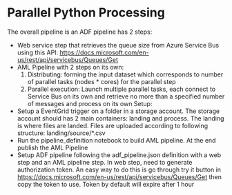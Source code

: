 # Parallel Python Processing

The overall pipeline is an ADF pipeline has 2 steps:
- Web service step that retrieves the queue size from Azure Service Bus using this API: https://docs.microsoft.com/en-us/rest/api/servicebus/Queues/Get
- AML Pipeline with 2 steps on its own:
    1. Distributing: forming the input dataset which corresponds to number of parallel tasks (nodes * cores) for the parallel step
    2. Parallel execution: Launch multiple parallel tasks, each connect to Service Bus on its own and retrieve no more than a specified number of messages and process on its own
Setup:
- Setup a EventGrid trigger on a folder in a storage account. The storage account should has 2 main containers: landing and process. The landing is where files are landed. Files are uploaded according to following structure: landing/source/*.csv 
- Run the pipeline_definition notebook to build AML pipeline. At the end publish the AML Pipeline
- Setup ADF pipeline following the adf_pipeline.json definition with a web step and an AML pipeline step. In web step, need to generate authorization token.
An easy way to do this is go through try it button in https://docs.microsoft.com/en-us/rest/api/servicebus/Queues/Get then copy the token to use.
Token by default will expire after 1 hour
 
 

